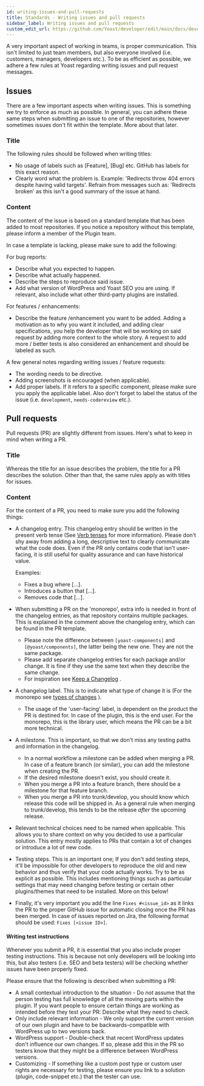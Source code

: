 ```yaml
---
id: writing-issues-and-pull-requests
title: Standards - Writing issues and pull requests
sidebar_label: Writing issues and pull requests
custom_edit_url: https://github.com/Yoast/developer/edit/main/docs/development/standards/writing-issues-and-pull-requests.md
---
```


A very important aspect of working in teams, is proper communication. This isn't limited to just team members, but also everyone involved (i.e. customers, managers, developers etc.).
To be as efficient as possible, we adhere a few rules at Yoast regarding writing issues and pull request messages.

## Issues
There are a few important aspects when writing issues. This is something we try to enforce as much as possible. In general, you can adhere these same steps when submitting an issue to one of the repositories, however sometimes issues don't fit within the template. More about that later.

### Title
The following rules should be followed when writing titles:
* No usage of labels such as [Feature], [Bug] etc. GitHub has labels for this exact reason.
* Clearly word what the problem is. Example: 'Redirects throw 404 errors despite having valid targets'. Refrain from messages such as: 'Redirects broken' as this isn't a good summary of the issue at hand.

### Content
The content of the issue is based on a standard template that has been added to most repositories. If you notice a repository without this template, please inform a member of the Plugin team.

In case a template is lacking, please make sure to add the following:

For bug reports:
* Describe what you expected to happen.
* Describe what actually happened.
* Describe the steps to reproduce said issue.
* Add what version of WordPress and Yoast SEO you are using. If relevant, also include what other third-party plugins are installed.

For features / enhancements:
* Describe the feature /enhancement you want to be added. Adding a motivation as to why you want it included, and adding clear specifications, you help the developer that will be working on said request by adding more context to the whole story. A request to add more / better tests is also considered an enhancement and should be labeled as such.

A few general notes regarding writing issues / feature requests:
* The wording needs to be directive.
* Adding screenshots is encouraged (when applicable).
* Add proper labels. If it refers to a specific component, please make sure you apply the applicable label. Also don't forget to label the status of the issue (i.e. `development`, `needs-codereview` etc.).

## Pull requests
Pull requests (PR) are slightly different from issues. Here's what to keep in mind when writing a PR.

### Title
Whereas the title for an issue describes the problem, the title for a PR describes the solution. Other than that, the same rules apply as with titles for issues.

### Content
For the content of a PR, you need to make sure you add the following things:
* A changelog entry. This changelog entry should be written in the present verb tense (See [Verb tenses](https://en.oxforddictionaries.com/grammar/verb-tenses)  for more information).
  Please don't shy away from adding a long, descriptive text to clearly communicate what the code does. Even if the PR only contains code that isn't user-facing, it is still useful for quality assurance and can have historical value.
  
    Examples:
    * Fixes a bug where [...].
    * Introduces a button that [...].
    * Removes code that [...].

* When submitting a PR on the 'monorepo', extra info is needed in front of the changelog entries, as that repository contains multiple packages. This is explained in the comment above the changelog entry, which can be found in the PR template.
    * Please note the difference between `[yoast-components]` and `[@yoast/components]`, the latter being the new one. They are not the same package.
    * Please add separate changelog entries for each package and/or change. It is fine if they use the same text when they describe the same change.
    * For inspiration see [Keep a Changelog](https://keepachangelog.com/en/1.0.0/) .
* A changelog label. This is to indicate what type of change it is (For the monorepo see [types of changes](https://keepachangelog.com/en/1.0.0/#how) ).
    * The usage of  the 'user-facing' label, is dependent on the product the PR is destined for. In case of the plugin, this is the end user. For the monorepo, this is the library user, which means the PR can be a bit more technical.
* A milestone. This is important, so that we don't miss any testing paths and information in the changelog.
    * In a normal workflow a milestone can be added when merging a PR. In case of a feature branch (or similar), you can add the milestone when creating the PR.
    * If the desired milestone doesn't exist, you should create it.
    * When you merge a PR into a feature branch, there should be a milestone for that feature branch.
    * When you merge a PR into trunk/develop, you should know which release this code will be shipped in. As a general rule when merging to trunk/develop, this tends to be the release _after_ the upcoming release.
* Relevant technical choices need to be named when applicable. This allows you to share context on why you decided to use a particular solution. This entry mostly applies to PRs that contain a lot of changes or introduce a lot of new code.

* Testing steps. This is an important one; If you don't add testing steps, it'll be impossible for other developers to reproduce the old and new behavior and thus verify that your code actually works. Try to be as explicit as possible. This includes mentioning things such as particular settings that may need changing before testing or certain other plugins/themes that need to be installed. More on this below!

* Finally, it's very important you add the line `Fixes #<issue_id>` as it links the PR to the proper GitHub issue for automatic closing once the PR has been merged. In case of issues reported on Jira, the following format should be used: `Fixes [<issue ID>]`.

#### Writing test instructions
Whenever you submit a PR, it is essential that you also include proper testing instructions. This is because not only developers will be looking into this, but also testers (i.e. SEO and beta testers) will be checking whether issues have been properly fixed.

Please  ensure that the following is  described when submitting a PR:
* A small contextual introduction to the situation - Do not assume that the person testing has full knowledge of all the moving parts within the plugin. If you want people to ensure certain things are working as intended before they test your PR: Describe what they need to check.
* Only include relevant information - We only support the current version of our own plugin and have to be backwards-compatible with WordPress up to two versions back.
* WordPress support - Double-check that recent WordPress updates don't influence our own changes. If so, please add this in the PR so testers know that they might be a difference between WordPress versions.
* Customizing - If something like a custom post type or custom user rights are necessary for testing, please ensure you link to a solution (plugin, code-snippet etc.) that the tester can use.
